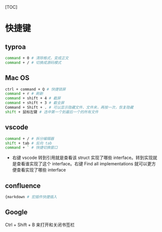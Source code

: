 [TOC]

# 快捷键

## typroa

```bash
command + 0 # 清除格式，变成正文
command + / # 切换成源码模式
```

## Mac OS

```bash
ctrl + command + Q # 快捷锁屏
command + r # 刷新
command + shift + 4 # 截屏 
command + shift + 3 # 截全屏 
Command + Shift + . # 可以显示隐藏文件、文件夹，再按一次，恢复隐藏
shift + 鼠标左键 # 选中第一个到最后一个的所有文件
```

## vscode

```bash
command + / # 拆分编辑器
shift + tab # 反向 tab
command + ` # 快捷切换窗口
```

- 右键 vscode 转到引用就是查看该 struct 实现了哪些 interface。转到实现就是查看谁实现了这个 interface。右键 Find all implementations 就可以更方便查看实现了哪些 interface

## confluence

```bash
{markdown # 宏插件快捷插入
```

## Google

Ctrl + Shift + B 来打开和关闭书签栏
